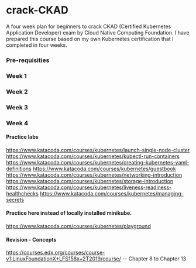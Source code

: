 # crack-CKAD
A four week plan for beginners to crack CKAD (Certified Kubernetes Application Developer) exam by Cloud Native Computing Foundation.
I have prepared this course based on my own Kubernetes certification that I completed in four weeks. 

### Pre-requisities

### Week 1

### Week 2

### Week 3


### Week 4

#### Practice labs
https://www.katacoda.com/courses/kubernetes/launch-single-node-cluster
https://www.katacoda.com/courses/kubernetes/kubectl-run-containers
https://www.katacoda.com/courses/kubernetes/creating-kubernetes-yaml-definitions
https://www.katacoda.com/courses/kubernetes/guestbook
https://www.katacoda.com/courses/kubernetes/networking-introduction
https://www.katacoda.com/courses/kubernetes/storage-introduction
https://www.katacoda.com/courses/kubernetes/liveness-readiness-healthchecks
https://www.katacoda.com/courses/kubernetes/managing-secrets


#### Practice here instead of locally installed minikube.
https://www.katacoda.com/courses/kubernetes/playground

#### Revision - Concepts
https://courses.edx.org/courses/course-v1:LinuxFoundationX+LFS158x+2T2019/course/   -- Chapter 8 to Chapter 13

